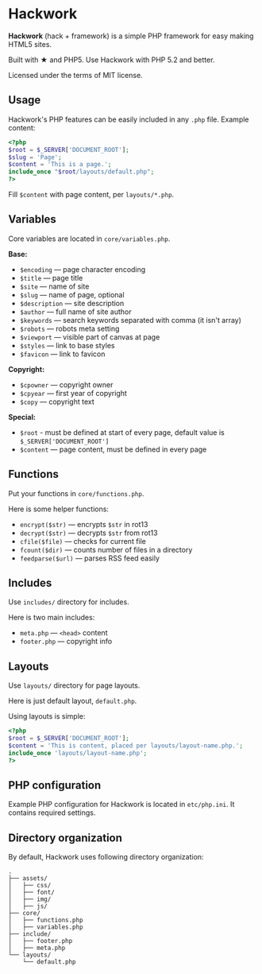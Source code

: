 # Hackwork

**Hackwork** (hack + framework) is a simple PHP framework for easy making HTML5
sites.

Built with &#9733; and PHP5. Use Hackwork with PHP 5.2 and better.

Licensed under the terms of MIT license.

## Usage

Hackwork's PHP features can be easily included in any `.php` file. Example
content:

```php
<?php
$root = $_SERVER['DOCUMENT_ROOT'];
$slug = 'Page';
$content = 'This is a page.';
include_once "$root/layouts/default.php";
?>
```

Fill `$content` with page content, per `layouts/*.php`.

## Variables

Core variables are located in `core/variables.php`.

**Base:**

* `$encoding` — page character encoding
* `$title` — page title
 * `$site` — name of site
 * `$slug` — name of page, optional
* `$description` — site description
* `$author` — full name of site author
* `$keywords` — search keywords separated with comma (it isn't array)
* `$robots` — robots meta setting
* `$viewport` — visible part of canvas at page
* `$styles` — link to base styles
* `$favicon` — link to favicon

**Copyright:**

* `$cpowner` — copyright owner
* `$cpyear` — first year of copyright
* `$copy` — copyright text

**Special:**

* `$root` - must be defined at start of every page, default value is
`$_SERVER['DOCUMENT_ROOT']`
* `$content` — page content, must be defined in every page

## Functions

Put your functions in `core/functions.php`.

Here is some helper functions:

* `encrypt($str)` — encrypts `$str` in rot13
* `decrypt($str)` — decrypts `$str` from rot13
* `cfile($file)` — checks for current file
* `fcount($dir)` — counts number of files in a directory
* `feedparse($url)` — parses RSS feed easily

## Includes

Use `includes/` directory for includes.

Here is two main includes:

* `meta.php` — `<head>` content
* `footer.php` — copyright info

## Layouts

Use `layouts/` directory for page layouts.

Here is just default layout, `default.php`.

Using layouts is simple:

```php
<?php
$root = $_SERVER['DOCUMENT_ROOT'];
$content = 'This is content, placed per layouts/layout-name.php.';
include_once 'layouts/layout-name.php';
?>
```

## PHP configuration

Example PHP configuration for Hackwork is located in `etc/php.ini`. It
contains required settings.

## Directory organization

By default, Hackwork uses following directory organization:

```
.
├── assets/
│   ├── css/
│   ├── font/
│   ├── img/
│   ├── js/
├── core/
│   ├── functions.php
│   ├── variables.php
├── include/
│   ├── footer.php
│   ├── meta.php
└── layouts/
    └── default.php
```